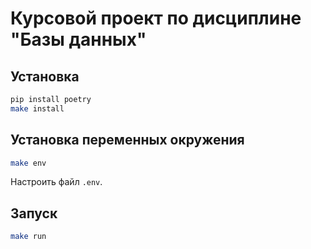 # Курсовой проект по дисциплине "Базы данных"

## Установка

```bash
pip install poetry
make install
```

## Установка переменных окружения
```bash
make env
```
Настроить файл `.env`.

## Запуск
```bash
make run
```
